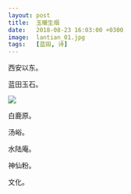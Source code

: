 ```yaml
---
layout: post
title:  玉暖生烟
date:   2018-08-23 16:03:00 +0300
image:  lantian_01.jpg
tags:   [蓝田, 诗]
---
```

西安以东。

蓝田玉石。

![]({{site.baseurl}}/img/lantian_02.jpg)

白鹿原。

汤峪。

水陆庵。

神仙粉。

文化。
